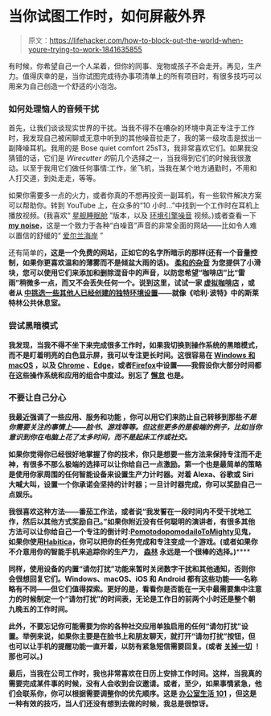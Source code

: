 # 当你试图工作时，如何屏蔽外界

> 原文：<https://lifehacker.com/how-to-block-out-the-world-when-youre-trying-to-work-1841635855>

有时候，你希望自己一个人呆着，但你的同事、宠物或孩子不会走开。再见，生产力。值得庆幸的是，当你试图完成待办事项清单上的所有项目时，有很多技巧可以用来为自己创造一个舒适的小泡泡。



### 如何处理恼人的音频干扰

首先，让我们谈谈现实世界的干扰。当我不得不在嘈杂的环境中真正专注于工作时，我发现自己被闲聊或无意中听到的其他噪音拉走了，我的第一级攻击是拔出一副降噪耳机。我用的是 Bose quiet comfort 25sT3，我非常喜欢它们。如果我没猜错的话，它们是 *Wirecutter 的*前几个选择之一，当我得到它们的时候我很激动。以至于我用它们做任何事情:工作，坐飞机，当我在某个地方通勤时，不用和人打交道，到处走走，等等。

如果你需要多一点的火力，或者你真的不想再投资一副耳机，有一些软件解决方案可以帮助你。转到 YouTube 上，在众多的“10 小时…”中找到一个工作时在耳机上播放视频。(我喜欢“ [星舰睡眠舱](https://www.youtube.com/watch?v=gpvznAiKblU) ”版本，以及 [环境引擎噪音](https://www.youtube.com/watch?v=ZPoqNeR3_UA) 视频。)或者查看一下[**my noise**](https://mynoise.net/noiseMachines.php)，这是一个致力于各种“白噪音”声音的非常全面的网站——比如令人难以置信的舒缓的“ [爱尔兰海岸](https://mynoise.net/NoiseMachines/windSeaRainNoiseGenerator.php) ”

还有简单的[](https://www.rainymood.com/)**，这是一个免费的网站，正如它的名字所暗示的那样(还有一个音量控制，如果你更喜欢温和的薄雾而不是倾盆大雨的话)。 [**柔和的杂音**](https://asoftmurmur.com/) 为您提供了小滑块，您可以使用它们来添加和删除混音中的声音，以防您希望“咖啡店”比“雷雨”稍微多一点，而又不会丢失任何一个。说到这里，试试一家 [虚拟咖啡店](https://coffitivity.com/) ，或者从 [中挑选一些其他人已经创建的独特环境设置](https://www.ambient-mixer.com/)——就像《哈利·波特》中的斯莱特林公共休息室。**

### **尝试黑暗模式**

**我发现，当我不得不坐下来完成很多工作时，如果我切换到操作系统的黑暗模式，而不是盯着明亮的白色显示屏，我可以专注更长时间。这很容易在 [**Windows 和 macOS**](https://gizmodo.com/how-to-enable-dark-mode-nearly-everywhere-its-available-1833157906) ，以及 [**Chrome**](https://lifehacker.com/how-to-enable-google-chromes-new-dark-mode-and-more-1833265661) 、[**Edge**](https://lifehacker.com/how-to-enable-the-hidden-dark-mode-in-microsofts-chromi-1834000126)，或者[**Firefox**](https://lifehacker.com/everything-you-need-to-know-about-firefox-preview-on-an-1835950429)中设置——我假设你大部分时间都在这些操作系统和应用的组合中度过。别忘了 [**懈怠**](https://lifehacker.com/how-to-switch-to-night-mode-on-slack-1822842270) 也是。**



### **不要让自己分心**

**我最近强调了一些应用、服务和功能 ，你可以用它们来防止自己转移到那些*不是你需要关注的事情上——脸书、游戏等等。但这些更多的是极端的例子，比如当你意识到你在电脑上花了太多时间，而不是起床工作或社交。***

**如果你觉得你已经很好地掌握了你的技术，你只是想要一些方法来保持专注而不走神，有很多不那么极端的选择可以让你给自己一点激励。第一个也是最简单的策略是使用你家周围的任何智能设备来设置生产力计时器。对着 Alexa、谷歌或 Siri 大喊大叫，设置一个你承诺会坚持的计时器；一旦计时器完成，你可以奖励自己一点娱乐。**

**我很喜欢这种方法——番茄工作法，或者说“我发誓在一段时间内不受干扰地工作，然后以其他方式奖励自己。”如果你附近没有任何聪明的演讲者，有很多其他方法可以让你给自己一个专注的倒计时:[](https://tomato-timer.com/)**[**Pomotodo**](https://pomotodo.com/)[**pomodailo**](https://github.com/leonardoamx/pomodairo)**[**ToMighty**](https://tomighty.github.io/)**见鬼，如果你使用[**Habitica**](https://habitica.com/static/front)，你可以把你的任务完成和专注变成一个游戏。(或者如果你不介意用你的智能手机来追踪你的生产力， [**森林**](https://forestapp.cc/) 永远是一个很棒的选择。)******** 

****同样，使用设备的内置“**请勿打扰**”功能来暂时关闭数字干扰和其他通知，否则你会很想回复它们。Windows、macOS、iOS 和 Android 都有这些功能——名称略有不同——但它们值得探索。更好的是，看看你是否能在一天中最需要集中注意力的时候制定一个“请勿打扰”的时间表，无论是工作日的前两个小时还是整个朝九晚五的工作时间。**** 

****此外，不要忘记你可能需要为你的各种社交应用单独启用的任何“请勿打扰”设置。举例来说，如果你主要是在脸书上和朋友聊天，就打开“请勿打扰”按钮，但也可以让手机的提醒功能一直开着，以防有紧急短信需要回复。(或者 [关掉一切](https://www.youtube.com/watch?v=S5ZSDCvUwN8) ！那也可以。)****

****最后，当我在公司工作时，我也非常喜欢在日历上安排工作时间。这样，当我真的需要完成某件事的时候，没有人会收到会议邀请。或者，至少，如果事情紧急，他们会联系你，你可以根据需要调整你的优先顺序。这是 [办公室生活 101](https://lifehacker.com/block-off-time-for-deep-work-to-make-headway-on-your-1745622623) ，但这是一种有效的技巧，当人们还没有想到去做的时候，我总是很惊讶。****